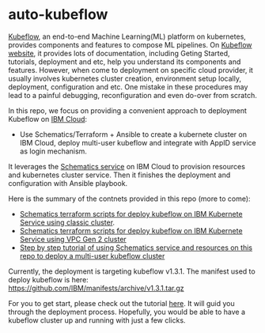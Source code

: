 # auto-kubeflow
[Kubeflow](https://www.kubeflow.org/), an end-to-end Machine Learning(ML)
platform on kubernetes, provides components and features to compose ML
pipelines. On [Kubeflow website](https://www.kubeflow.org/docs/), it provides
lots of documentation, including Geting Started, tutorials, deployment and etc,
help you understand its components and features. However, when come to
deployment on specific cloud provider, it usually involves kubernetes cluster
creation, environment setup locally, deployment, configuration and etc. One
mistake in these procedures may lead to a painful debugging, reconfiguration
and even do-over from scratch.

In this repo, we focus on providing a convenient approach to deployment
Kubeflow on [IBM Cloud](https://cloud.ibm.com/):
- Use Schematics/Terraform + Ansible to create a kubernete cluster on IBM Cloud,
  deploy multi-user kubeflow and integrate with AppID service as login
  mechanism.

It leverages the [Schematics service](https://cloud.ibm.com/schematics/overview)
on IBM Cloud to provision resources and kubernetes cluster service. Then it
finishes the deployment and configuration with Ansible playbook.

Here is the summary of the contnets provided in this repo (more to come):
- [Schematics terraform scripts for deploy kubeflow on IBM Kubernete Service
  using classic cluster](terraform/iks-classic/).
- [Schematics terraform scripts for deploy kubeflow on IBM Kubernete Service
  using VPC Gen 2 cluster](terraform/iks-vpc-gen2/)
- [Step by step tutorial of using Schematics service and resources on this repo
  to deploy a multi-user kubeflow cluster](tutorials/deploy_ibm_cloud.md)

Currently, the deployment is targeting kubeflow v1.3.1. The manifest used to
deploy kubeflow is here:
https://github.com/IBM/manifests/archive/v1.3.1.tar.gz

For you to get start, please check out the tutorial
[here](tutorials/deploy_ibm_cloud.md). It will guid you through the deployment
process. Hopefully, you would be able to have a kubeflow cluster up and running
with just a few clicks.